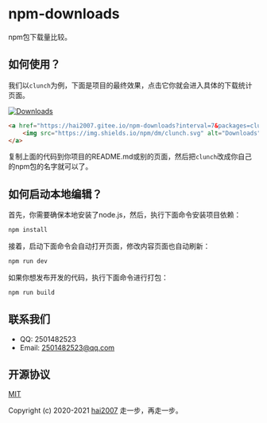 # npm-downloads
npm包下载量比较。

## 如何使用？

我们以```clunch```为例，下面是项目的最终效果，点击它你就会进入具体的下载统计页面。

<a href="https://hai2007.gitee.io/npm-downloads?interval=7&packages=clunch"><img src="https://img.shields.io/npm/dm/clunch.svg" alt="Downloads"></a>

```html
<a href="https://hai2007.gitee.io/npm-downloads?interval=7&packages=clunch">
    <img src="https://img.shields.io/npm/dm/clunch.svg" alt="Downloads">
</a>
```

复制上面的代码到你项目的README.md或别的页面，然后把```clunch```改成你自己的npm包的名字就可以了。

## 如何启动本地编辑？

首先，你需要确保本地安装了node.js，然后，执行下面命令安装项目依赖：

```bash
npm install
```

接着，启动下面命令会自动打开页面，修改内容页面也自动刷新：

```bash
npm run dev
```

如果你想发布开发的代码，执行下面命令进行打包：

```bash
npm run build
```

## 联系我们

- QQ: 2501482523
- Email: 2501482523@qq.com

开源协议
---------------------------------------
[MIT](https://github.com/hai2007/npm-downloads/blob/master/LICENSE)

Copyright (c) 2020-2021 [hai2007](https://hai2007.gitee.io/sweethome/) 走一步，再走一步。
